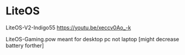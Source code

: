 # LiteOS
LiteOS-V2-Indigo55
https://youtu.be/xeccv0Ao_-k

 LiteOS-Gaming.pow meant for desktop pc not laptop [might decrease battery forther]
